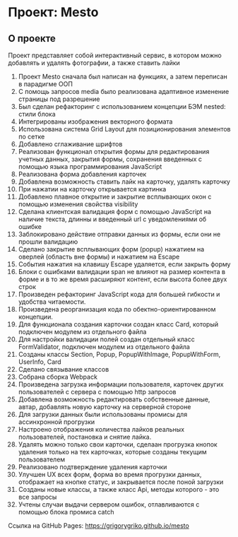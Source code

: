 # Проект: Mesto

## О проекте

Проект представляет собой интерактивный сервис, в котором можно добавлять и удалять фотографии, а также ставить лайки
1. Проект Mesto сначала был написан на функциях, а затем переписан в парадигме ООП
2. С помощь запросов media было реализована адаптивное изменение страницы под разрешение
3. Был сделан рефакторинг с использованием концепции БЭМ nested: стили блока
4. Интегрированы изображения векторного формата
5. Использована система Grid Layout для позиционирования элементов по сетке
6. Добавлено сглаживание шрифтов
7. Реализован функционал открытия формы для редактирования учетных данных, закрытия формы, сохранения введенных с помощью языка программирования JavaScript
8. Реализована форма добавления карточек
9. Добавлена возможность ставить лайк на карточку, удалять карточку
10. При нажатии на карточку открывается картинка
11. Добавлено плавное открытие и закрытие всплывающих окон с помощью изменения свойства visibility
12. Сделана клиентская валидация форм с помощью JavaScript на наличие текста, длинны и введенный url с уведомлениями об ошибке
13. Заблокировано действие отправки данных из формы, если они не прошли валидацию
14. Сделано закрытие всплывающих форм (popup) нажатием на оверлей (область вне формы) и нажатием на Escape
15. События нажатия на клавишу Escape удаляется, если закрыть форму
16. Блоки с ошибками валидации span не влияют на размер контента в форме и в то же время расширяют контент, если высота более двух строк
17. Произведен рефакторинг JavaScript кода для большей гибкости и удобства читаемости.
18. Произведена реорганизация кода по обектно-ориентированном концепции.
19. Для функционала создания карточки создан класс Card, который подключен модулем из отдельного файла
20. Для настройки валидации полей создан отдельный класс FormValidator, подключен модулем из отдельного файла
21. Созданы классы Section, Popup, PopupWithImage, PopupWithForm, UserInfo, Card
22. Сделано связывание классов
23. Собрана сборка Webpack
24. Произведена загрузка информации пользователя, карточек других пользователей с сервера с помощью http запросов
25. Добавлена возможность редактировать собственные данные, автар, добавлять новую карточку на серверной стороне
26. Для загрузки данных были использованы промисы для ассинхронной прогрузки
27. Настроено отображения количества лайков реальных пользователей, постановка и снятие лайка.
28. Удалять можно только свои карточки, сделаан прогрузка кнопок удаления только на тех карточках, которые созданы текущим пользователем
29. Реализовано подтверждение удаления карточки
30. Улучшен UX всех форм, форма во время прогрузки данных, отображает на кнопке статус, и закрывается после поной загрузки
31. Созданы новые классы, а также класс Api, методы которого - это все запросы
32. Учтены случаи выдачи сервером ошибок, отлавливаются с помощью блока промиса catch

Ссылка на GitHub Pages:
https://grigorygriko.github.io/mesto
